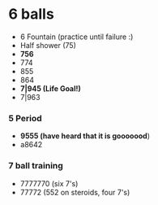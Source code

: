 # 6 balls

- 6 Fountain (practice until failure :)
- Half shower (75)
- **756**
- 774
- 855
- 864
- **7|945 (Life Goal!)**
- 7|963

### 5 Period

- **9555 (have heard that it is gooooood**)
- a8642

### 7 ball training                                                             

- 7777770 (six 7's)                                                             
- 77772 (552 on steroids, four 7's)


